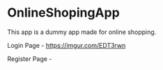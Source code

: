 # OnlineShopingApp



This app is a dummy app made for online shopping.

Login Page  -
https://imgur.com/EDT3rwn

Register Page -



